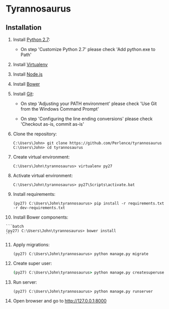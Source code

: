 # Tyrannosaurus


## Installation

1.  Install [Python 2.7](https://www.python.org/downloads/windows/):

    - On step 'Customize Python 2.7' please check 'Add python.exe to Path'

2.  Install [Virtualenv](https://virtualenv.pypa.io/en/latest/installation.html)

3.  Install [Node.js](https://nodejs.org/download/)

4.  Install [Bower](http://bower.io/#install-bower)

5.  Install [Git](https://git-scm.com/download/win):

    - On step 'Adjusting your PATH environment' please check 'Use Git from the Windows Command Prompt'

    - On step 'Configuring the line ending conversions' please check 'Checkout as-is, commit as-is'

6.  Clone the repository:

    ```batch
    C:\Users\John> git clone https://github.com/Perlence/tyrannosaurus
    C:\Users\John> cd tyrannosaurus
    ```

7.  Create virtual environment:

    ```batch
    C:\Users\John\tyrannosaurus> virtualenv py27
    ```

8.  Activate virtual environment:

    ```batch
    C:\Users\John\tyrannosaurus> py27\Scripts\activate.bat
    ```

9.  Install requirements:

    ```batch
    (py27) C:\Users\John\tyrannosaurus> pip install -r requirements.txt -r dev-requirements.txt
    ```

10.  Install Bower components:

    ```batch
    (py27) C:\Users\John\tyrannosaurus> bower install
    ```

11. Apply migrations:

    ```batch
    (py27) C:\Users\John\tyrannosaurus> python manage.py migrate
    ```

12. Create super user:

    ```cmd
    (py27) C:\Users\John\tyrannosaurus> python manage.py createsuperuser
    ```

13. Run server:

    ```batch
    (py27) C:\Users\John\tyrannosaurus> python manage.py runserver
    ```

14. Open browser and go to http://127.0.0.1:8000

